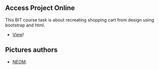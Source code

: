 ## Access Project Online

This BIT course task is about recreating shopping cart from design using bootstrap and html.

-   [View](https://gymmed.github.io/BIT-Design-Shopping-Cart/)!

## Pictures authors

-   [NEOM](https://unsplash.com/@neom).
